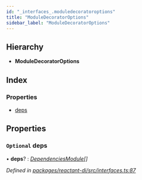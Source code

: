 ```yaml
---
id: "_interfaces_.moduledecoratoroptions"
title: "ModuleDecoratorOptions"
sidebar_label: "ModuleDecoratorOptions"
---
```


## Hierarchy

* **ModuleDecoratorOptions**

## Index

### Properties

* [deps](_interfaces_.moduledecoratoroptions.md#optional-deps)

## Properties

### `Optional` deps

• **deps**? : *[DependenciesModule](../modules/_interfaces_.md#dependenciesmodule)[]*

*Defined in [packages/reactant-di/src/interfaces.ts:87](https://github.com/unadlib/reactant/blob/72dc788/packages/reactant-di/src/interfaces.ts#L87)*
